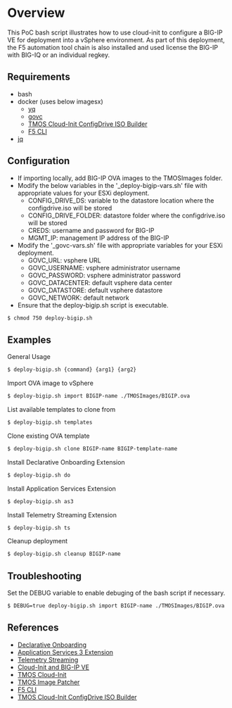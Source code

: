 # Overview
This PoC bash script illustrates how to use cloud-init to configure a BIG-IP VE for deployment into a vSphere environment.  As part of this deployment, the F5 automation tool chain is also installed and used license the BIG-IP with BIG-IQ or an individual regkey.

## Requirements

* bash
* docker (uses below imagesx)
  * [yq](https://mikefarah.gitbook.io/yq/)
  * [govc](https://github.com/vmware/govmomi/tree/master/govc)
  * [TMOS Cloud-Init ConfigDrive ISO Builder](https://hub.docker.com/r/f5devcentral/tmos-configdrive-builder)
  * [F5 CLI](https://hub.docker.com/r/f5devcentral/f5-cli)
* [jq](https://stedolan.github.io/jq/)

## Configuration

- If importing locally, add BIG-IP OVA images to the TMOSImages folder.
- Modify the below variables in the '_deploy-bigip-vars.sh' file with appropriate values for your ESXi deployment.
    - CONFIG_DRIVE_DS: variable to the datastore location where the configdrive.iso will be stored
    - CONFIG_DRIVE_FOLDER: datastore folder where the configdrive.iso will be stored
    - CREDS: username and password for BIG-IP
    - MGMT_IP: management IP address of the BIG-IP
- Modify the '_govc-vars.sh' file with appropriate variables for your ESXi deployment.
    - GOVC_URL: vsphere URL
    - GOVC_USERNAME: vsphere administrator username
    - GOVC_PASSWORD: vsphere administrator password
    - GOVC_DATACENTER: default vsphere data center
    - GOVC_DATASTORE: default vsphere datastore
    - GOVC_NETWORK: default network
- Ensure that the deploy-bigip.sh script is executable.

```bash
$ chmod 750 deploy-bigip.sh
```


## Examples

General Usage

```bash
$ deploy-bigip.sh {command} {arg1} {arg2}
```

Import OVA image to vSphere

```bash
$ deploy-bigip.sh import BIGIP-name ./TMOSImages/BIGIP.ova
```

List available templates to clone from

```bash
$ deploy-bigip.sh templates
```

Clone existing OVA template

```bash
$ deploy-bigip.sh clone BIGIP-name BIGIP-template-name
```

Install Declarative Onboarding Extension

```bash
$ deploy-bigip.sh do
```

Install Application Services Extension

```bash
$ deploy-bigip.sh as3
```

Install Telemetry Streaming Extension

```bash
$ deploy-bigip.sh ts
```

Cleanup deployment

```bash
$ deploy-bigip.sh cleanup BIGIP-name
```

## Troubleshooting

Set the DEBUG variable to enable debuging of the bash script if necessary.

```bash
$ DEBUG=true deploy-bigip.sh import BIGIP-name ./TMOSImages/BIGIP.ova
```

## References

* [Declarative Onboarding](https://clouddocs.f5.com/products/extensions/f5-declarative-onboarding/latest/)
* [Application Services 3 Extension](https://clouddocs.f5.com/products/extensions/f5-appsvcs-extension/latest/)
* [Telemetry Streaming](https://clouddocs.f5.com/products/extensions/f5-telemetry-streaming/latest/)
* [Cloud-Init and BIG-IP VE](https://clouddocs.f5.com/cloud/public/v1/shared/cloudinit.html)
* [TMOS Cloud-Init](https://github.com/f5devcentral/tmos-cloudinit)
* [TMOS Image Patcher](https://hub.docker.com/r/f5devcentral/tmos-image-patcher)
* [F5 CLI](https://hub.docker.com/r/f5devcentral/f5-cli)
* [TMOS Cloud-Init ConfigDrive ISO Builder](https://hub.docker.com/r/f5devcentral/tmos-configdrive-builder)
